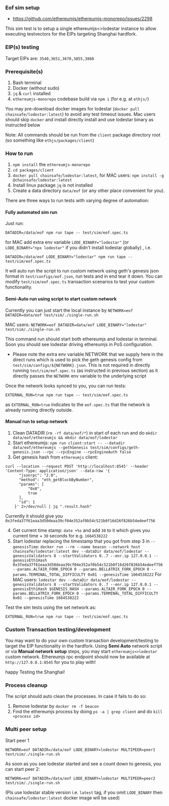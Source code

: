 ### Eof sim setup

- https://github.com/ethereumjs/ethereumjs-monorepo/issues/2298

This sim test is to setup a single ethereumjs<>lodestar instance to allow executing testvectors for the EIPs targeting Shanghai hardfork.

### EIP(s) testing

Target EIPs are: `3540,3651,3670,3855,3860`

### Prerequisite(s)

1. Bash terminal
2. Docker (without sudo)
3. `jq` & `curl` installed
4. `ethereumjs-monorepo` codebase build via `npm i` (for e.g. at `ethjs/`)

You may pre-download docker images for lodestar (`docker pull chainsafe/lodestar:latest`) to avoid any test timeout issues. Mac users should skip `docker` and install directly install and use lodestar binary as instructed below

Note: All commands should be run from the `client` package directory root (so something like `ethjs/packages/client`)

### How to run

1. `npm install` the `ethereumjs-monorepo`
2. `cd packages/client`
3. `docker pull chainsafe/lodestar:latest`, for MAC users: `npm install -g @chainsafe/lodestar:latest`
4. Install linux package `jq` is not installed
5. Create a data directory `data/eof` (or any other place convenient for you).

There are three ways to run tests with varying degree of automation:

#### Fully automated sim run

Just run:

```
DATADIR=/data/eof npm run tape -- test/sim/eof.spec.ts
```

for MAC add extra env variable `LODE_BINARY="lodestar"` (or `LODE_BINARY="npx lodestar"` if you didn't install lodestar globally) , i.e.

```
DATADIR=/data/eof LODE_BINARY="lodestar" npm run tape -- test/sim/eof.spec.ts
```

It will auto run the script to run custom network using geth's genesis json format in `test/configs/eof.json`, run tests and in end tear it down. You can modify `test/sim/eof.spec.ts` transaction scenarios to test your custom functionality.

#### Semi-Auto run using script to start custom network

Currently you can just start the local instance by
`NETWORK=eof DATADIR=data/eof test/sim/./single-run.sh`

MAC users:
`NETWORK=eof DATADIR=data/eof LODE_BINARY="lodestar" test/sim/./single-run.sh`

This command run should start both ethereumjs and lodestar in terminal. Soon you should see lodestar driving ethereumjs in PoS configuration.

- Please note the extra env variable NETWORK that we supply here in the direct runs which is used to pick the geth
  genesis config from `test/sim/configs/${NETWORK}.json`. This is not required in directly running `test/sim/eof.spec.ts` (as instructed in previous section) as it directly passes the `NETWORK` env variable to the underlying script

Once the network looks synced to you, you can run tests:

```
EXTERNAL_RUN=true npm run tape -- test/sim/eof.spec.ts
```

as `EXTERNAL_RUN=true` indicates to the `eof.spec.ts` that the network is already running directly outside.

#### Manual run to setup network

1. Clean DATADIR (`rm -rf data/eof/*`) in start of each run and do `mkdir data/eof/ethereumjs && mkdir data/eof/lodestar`
2. Start ethereumjs: `npm run client:start -- --datadir data/eof/ethereumjs --gethGenesis test/sim/configs/geth-genesis.json --rpc --rpcEngine --rpcEngineAuth false`
3. Get genesis hash from `ethereumjs` client:

```
curl --location --request POST 'http://localhost:8545' --header 'Content-Type: application/json' --data-raw '{
      "jsonrpc": "2.0",
      "method": "eth_getBlockByNumber",
      "params": [
          "0x0",
          true
      ],
      "id": 1
    }' 2>/dev/null | jq ".result.hash"
```

Currently it should give you `0x3feda37f61eaa3d50deaa39cf04e352af0b54c521b0f16d26f826b54edeef756`

4. Get current time stamp: `date +%s` and add `30` to it which gives you current time + `30` seconds for e.g. `1664538222`
5. Start lodestar replacing the timestamp that you got from step 3 in `--genesisTime`: `docker run --rm --name beacon --network host chainsafe/lodestar:latest dev --dataDir data/eof/lodestar --genesisValidators 8 --startValidators 0..7 --enr.ip 127.0.0.1 --genesisEth1Hash 0x3feda37f61eaa3d50deaa39cf04e352af0b54c521b0f16d26f826b54edeef756 --params.ALTAIR_FORK_EPOCH 0 --params.BELLATRIX_FORK_EPOCH 0 --params.TERMINAL_TOTAL_DIFFICULTY 0x01 --genesisTime 1664538222`
   For MAC users: `lodestar dev --dataDir data/eof/lodestar --genesisValidators 8 --startValidators 0..7 --enr.ip 127.0.0.1 --genesisEth1Hash $GENESIS_HASH --params.ALTAIR_FORK_EPOCH 0 --params.BELLATRIX_FORK_EPOCH 0 --params.TERMINAL_TOTAL_DIFFICULTY 0x01 --genesisTime 1664538222`

Test the sim tests using the set network as:

```
EXTERNAL_RUN=true npm run tape -- test/sim/eof.spec.ts
```

### Custom Transaction testing/development

You may want to do your own custom transaction development/testing to target the EIP functionality in the hardfork. Using **Semi Auto** network script or via **Manual network setup** steps, you may start `ethereumjs<>lodestar` custom network.
Ethereumjs rpc endpoint should now be available at `http://127.0.0.1:8545` for you to play with!

happy Testing the Shanghai!

### Process cleanup

The script should auto clean the processes. In case it fails to do so:

1. Remove lodestar by `docker rm -f beacon`
2. Find the ethereumjs process by doing `ps -a | grep client` and do `kill <process id>`

### Multi peer setup

Start peer 1

```
NETWORK=eof DATADIR=/data/eof LODE_BINARY=lodestar MULTIPEER=peer1 test/sim/./single-run.sh
```

As soon as you see lodestar started and see a count down to genesis, you can start peer 2:

```
NETWORK=eof DATADIR=/data/eof LODE_BINARY=lodestar MULTIPEER=peer2 test/sim/./single-run.sh
```

(Pls use lodestar stable version i.e. `latest` tag, if you omit `LODE_BINARY` then `chainsafe/lodestar:latest` docker image will be used)
